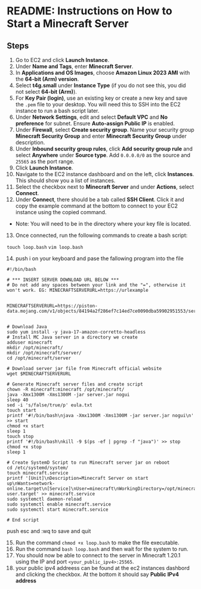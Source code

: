 # README: Instructions on How to Start a Minecraft Server

## Steps

1. Go to EC2 and click **Launch Instance**.
2. Under **Name and Tags**, enter **Minecraft Server**.
3. In **Applications and OS Images**, choose **Amazon Linux 2023 AMI** with the **64-bit (Arm) version**.
4. Select **t4g.small** under **Instance Type** (if you do not see this, you did not select **64-bit (Arm)**).
5. For **Key Pair (login)**, use an existing key or create a new key and save the `.pem` file to your desktop. You will need this to SSH into the EC2 instance to run a bash script later.
6. Under **Network Settings**, edit and select **Default VPC** and **No preference** for subnet. Ensure **Auto-assign Public IP** is enabled.
7. Under **Firewall**, select **Create security group**. Name your security group **Minecraft Security Group** and enter **Minecraft Security Group** under description.
8. Under **Inbound security group rules**, click **Add security group rule** and select **Anywhere** under **Source type**. Add `0.0.0.0/0` as the source and `25565` as the port range.
9. Click **Launch Instance**.
10. Navigate to the EC2 instance dashboard and on the left, click **Instances**. This should show you a list of instances.
11. Select the checkbox next to **Minecraft Server** and under **Actions**, select **Connect**.
12. Under **Connect**, there should be a tab called **SSH Client**. Click it and copy the example command at the bottom to connect to your EC2 instance using the copied command.
   - Note: You will need to be in the directory where your key file is located.
13. Once connected, run the following commands to create a bash script:

```touch loop.bash```
```vim loop.bash```

14) push i on your keyboard and pase the fallowing program into the file 
```
#!/bin/bash

# *** INSERT SERVER DOWNLOAD URL BELOW ***
# Do not add any spaces between your link and the "=", otherwise it won't work. EG: MINECRAFTSERVERURL=https://urlexample


MINECRAFTSERVERURL=https://piston-data.mojang.com/v1/objects/84194a2f286ef7c14ed7ce0090dba59902951553/server.jar


# Download Java
sudo yum install -y java-17-amazon-corretto-headless
# Install MC Java server in a directory we create
adduser minecraft
mkdir /opt/minecraft/
mkdir /opt/minecraft/server/
cd /opt/minecraft/server

# Download server jar file from Minecraft official website
wget $MINECRAFTSERVERURL

# Generate Minecraft server files and create script
chown -R minecraft:minecraft /opt/minecraft/
java -Xmx1300M -Xms1300M -jar server.jar nogui
sleep 40
sed -i 's/false/true/p' eula.txt
touch start
printf '#!/bin/bash\njava -Xmx1300M -Xms1300M -jar server.jar nogui\n' >> start
chmod +x start
sleep 1
touch stop
printf '#!/bin/bash\nkill -9 $(ps -ef | pgrep -f "java")' >> stop
chmod +x stop
sleep 1

# Create SystemD Script to run Minecraft server jar on reboot
cd /etc/systemd/system/
touch minecraft.service
printf '[Unit]\nDescription=Minecraft Server on start up\nWants=network-online.target\n[Service]\nUser=minecraft\nWorkingDirectory=/opt/minecraft/server\nExecStart=/opt/minecraft/server/start\nStandardInput=null\n[Install]\nWantedBy=multi-user.target' >> minecraft.service
sudo systemctl daemon-reload
sudo systemctl enable minecraft.service
sudo systemctl start minecraft.service

# End script
```
push esc and :wq to save and quit

15. Run the command ```chmod +x loop.bash``` to make the file executable.
16. Run the command ```bash loop.bash``` and then wait for the system to run.
17. You should now be able to connect to the server in Minecraft 1.20.1 using the IP and port ```<your_public_ipv4>:25565```.
18. your public ipv4 addreess can be found at the ec2 instances dashbord and clicking the checkbox. At the bottom it should say **Public IPv4 address**
